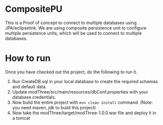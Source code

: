 # CompositePU

This is a Proof of concept to connect to multiple databases using JPA/eclipselink. 
We are using composite persistence unit to configure multiple persistence units, which will be used to connect to multiple databases. 

# How to run
Once you have checked out the project, do the following to run it.
1. Run CreateDB.sql in your local database to create the required schemas and default data.
2. Update modThree/src/main/resources/dbConf.properties with your database credentials.
3. Now build the entire project with `mvn clean install` command. (Note: you need maven, jdk to build this project)
4. Now take the modThree/target/modThree-1.0.0.war file and deploy it in a tomcat
